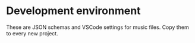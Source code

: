 # Development environment

These are JSON schemas and VSCode settings for music files. Copy them to every new project.

